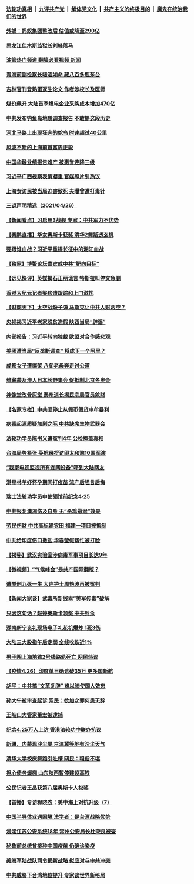 ####  [法轮功真相](../../../../basic/blob/master/README.md?t=04271834) &nbsp;|&nbsp; [九评共产党](../../../../9ping.md/blob/master/README.md?t=04271834) &nbsp;|&nbsp; [解体党文化](../../../../jtdwh.md/blob/master/README.md?t=04271834)  &nbsp;|&nbsp; [共产主义的终极目的](../../../../gczydzjmd.md/blob/master/README.md?t=04271834) &nbsp;|&nbsp; [魔鬼在统治我们的世界](../../../../mgztzwmdsj.md/blob/master/README.md?t=04271834) 

#### [外媒：蚂蚁集团整改后 估值或降至290亿](../pages/nsc413/n12908180.md?t=04271834) 

#### [黑龙江佳木斯监狱长刘峰落马](../pages/nsc413/n12908409.md?t=04271834) 

#### [油管热门频道 翻墙必看视频 新闻](http://165.227.50.49:81/youtube.html)

#### [青海前副检察长嗜酒如命 藏八百多瓶茅台](../pages/nsc413/n12908003.md?t=04271834) 

#### [吉林官刊登熟蛋返生论文 作者涉校长及医师](../pages/nsc413/n12907468.md?t=04271834) 

#### [煤价飙升 大陆首季煤电企业采购成本增加470亿](../pages/nsc413/n12907878.md?t=04271834) 

#### [中共发布钓鱼岛地貌调查报告 不敢提这段历史](../pages/nsc413/n12907756.md?t=04271834) 


#### [河北马路上出现狂奔的鸵鸟 时速超过40公里](../pages/nsc413/n12907753.md?t=04271834) 

#### [风波不断的上海前首富周正毅](../pages/nsc413/n12906479.md?t=04271834) 

#### [中国华融业绩报告难产 被惠誉连降三级](../pages/nsc413/n12907350.md?t=04271834) 

#### [习近平广西视察表情凝重 官媒照片引热议](../pages/nsc413/n12907402.md?t=04271834) 

#### [上海女访民被当局迫害致死 夫曝曾遭打毒针](../pages/nsc413/n12907419.md?t=04271834) 

#### [三退声明精选（2021/04/26）](../pages/nsc413/n12907580.md?t=04271834) 

#### [【新闻看点】习启用3战舰 专家：中共军力不优势](../pages/nsc413/n12907174.md?t=04271834) 

#### [【秦鹏直播】华女奥斯卡获奖 清华2舞蹈透玄机](../pages/nsc413/n12907203.md?t=04271834) 

#### [要跟谁血战？习近平重提长征中的湘江血战](../pages/nsc413/n12907195.md?t=04271834) 

#### [【独家】博鳌论坛嘉宾成中共“靶向目标”](../pages/nsc413/n12896586.md?t=04271834) 

#### [【远见快评】英媒揭石正丽谎言 特斯拉叫停文急删](../pages/nsc413/n12907160.md?t=04271834) 

#### [香港大纪元记者梁珍遭跟踪和上门滋扰](../pages/nsc413/n12907267.md?t=04271834) 

#### [【财商天下】太空战缺子弹 马斯克让中共人财两空？](../pages/nsc413/n12906534.md?t=04271834) 

#### [央视揭习近平老家脱贫造假 陕西当局“辟谣”](../pages/nsc413/n12907112.md?t=04271834) 

#### [内部报告：习近平转向独裁 欧盟对合作感悲观](../pages/nsc413/n12907092.md?t=04271834) 

#### [美团遭当局“反垄断调查” 将成下一个阿里？](../pages/nsc413/n12906947.md?t=04271834) 

#### [成都女子遭绑架 八旬老母奔走讨公道](../pages/nsc413/n12906589.md?t=04271834) 

#### [维藏蒙及港人日本长野集会 促抵制北京冬奥会](../pages/nsc413/n12907045.md?t=04271834) 

#### [神像堂改骨灰堂 泰州道长揭民宗局官员敛财](../pages/nsc413/n12906939.md?t=04271834) 

#### [【名家专栏】中共须停止从假币假货中牟暴利](../pages/nsc413/n12906225.md?t=04271834) 

#### [病毒起源质疑加剧之际 中共缺席生物武器会](../pages/nsc413/n12906890.md?t=04271834) 

#### [法轮功学员陈书义遭冤判4年 公检掩盖真相](../pages/nsc413/n12895161.md?t=04271834) 

#### [台海局势紧张 英航母将访印太和逾10国军演](../pages/nsc413/n12906426.md?t=04271834) 

#### [“我家电视监视所有连网设备”吓到大陆网友](../pages/nsc413/n12906761.md?t=04271834) 

#### [港星林芊妤怀孕期间打疫苗 流产后坦言后悔](../pages/nsc413/n12906690.md?t=04271834) 

#### [瑞士法轮功学员中使领馆前纪念4‧25](../pages/nsc413/n12906574.md?t=04271834) 

#### [中共报复澳洲伤及自身 无“杀鸡儆猴”效果](../pages/nsc413/n12906465.md?t=04271834) 

#### [劳民伤财 中共高标建农田 福建一项目被抵制](../pages/nsc413/n12904481.md?t=04271834) 

#### [中共给印度伤口撒盐 华春莹假帮忙被打脸](../pages/nsc413/n12906537.md?t=04271834) 

#### [【揭秘】武汉实验室涉病毒军事项目长达9年](../pages/nsc413/n12906523.md?t=04271834) 

#### [【微视频】“气候峰会”是共产国际翻版？](../pages/nsc413/n12906282.md?t=04271834) 

#### [遭酷刑九死一生 大连护士周艳波再被冤判](../pages/nsc413/n12904002.md?t=04271834) 

#### [【新闻大家谈】武毒所新线索“美军传毒”破解](../pages/nsc413/n12906329.md?t=04271834) 

#### [只因这句话？赵婷奥斯卡领奖 中共封杀](../pages/nsc413/n12906360.md?t=04271834) 

#### [湖南新宁丧礼现场电子礼花机爆炸 1死3伤](../pages/nsc413/n12906017.md?t=04271834) 

#### [大陆三大股指午后走弱 全线收跌近1%](../pages/nsc413/n12906066.md?t=04271834) 

#### [男子闯上海地铁2号线路轨死亡 网民热议](../pages/nsc413/n12905739.md?t=04271834) 

#### [【疫情4.26】印度单日确诊破35万 更多国断航](../pages/nsc413/n12902429.md?t=04271834) 

#### [胡平：中共搞“文革复辟” 难以迫使国人效忠](../pages/nsc413/n12905760.md?t=04271834) 

#### [孙大午被审查起诉 网民：欲加之罪何患无辞](../pages/nsc413/n12905737.md?t=04271834) 

#### [王岐山大管家董宏被逮捕](../pages/nsc413/n12905604.md?t=04271834) 

#### [纪念4.25万人上访 香港法轮功中联办抗议](../pages/nsc413/n12904887.md?t=04271834) 


#### [新疆、内蒙现沙尘暴 京津冀等地有沙尘天气](../pages/nsc413/n12905188.md?t=04271834) 

#### [清华大学校庆舞蹈引吐槽 网民：粗俗不堪](../pages/nsc413/n12905352.md?t=04271834) 

#### [担心债务爆棚  山东陕西暂停建设高铁](../pages/nsc413/n12905035.md?t=04271834) 

#### [公民记者王晶获第八届奥斯卡人权奖](../pages/nsc413/n12905307.md?t=04271834) 

#### [【首播】专访程晓农：美中海上对抗升级（7）](../pages/nsc413/n12898998.md?t=04271834) 

#### [中国半导体业遇困境 法学者：是台湾战略优势](../pages/nsc413/n12905085.md?t=04271834) 

#### [浸淫江苏公安系统18年 常州公安局长杜荣良被查](../pages/nsc413/n12904907.md?t=04271834) 

#### [秘鲁前总统曾接种中国疫苗 仍确诊染疫](../pages/nsc413/n12905028.md?t=04271834) 

#### [美海军陆战队司令揭新战略 拟应对与中共冲突](../pages/nsc413/n12904684.md?t=04271834) 

#### [中共威胁下台湾地位提升 专家谈世界新格局](../pages/nsc413/n12904556.md?t=04271834) 

<img src='http://gfw-breaker.win/goodnews/indexes/nsc413.md' width='0px' height='0px'/>

